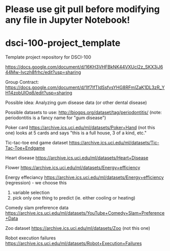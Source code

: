 # Please use git pull before modifying any file in Jupyter Notebook!
# dsci-100-project_template
Template project repository for DSCI-100

https://docs.google.com/document/d/16KH3VHFBkNK44VXUcl2z_SKX3jJ644Mw-Ivczh8frhc/edit?usp=sharing

Group Contract: https://docs.google.com/document/d/1If7IfTIdSsfvsYHG8RFmIZaK1DL3zR_YH14zobUIOq8/edit?usp=sharing

Possible idea: Analyzing gum disease data (or other dental disease)

Possible datasets to use: http://biogps.org/dataset/tag/periodontitis/
(note: periodontitis is a fancy name for "gum disease")


Poker card      https://archive.ics.uci.edu/ml/datasets/Poker+Hand (not this one)
looks at 5 cards and says "this is a full house, 3 of a kind, etc."


Tic-tac-toe end game dataset    https://archive.ics.uci.edu/ml/datasets/Tic-Tac-Toe+Endgame


Heart disease      https://archive.ics.uci.edu/ml/datasets/Heart+Disease


Flower     https://archive.ics.uci.edu/ml/datasets/Energy+efficiency


Energy effeciancy    https://archive.ics.uci.edu/ml/datasets/Energy+efficiency (regression) - we choose this
1. variable selection
2. pick only one thing to predict (ie. either cooling or heating)


Comedy slam preference data     https://archive.ics.uci.edu/ml/datasets/YouTube+Comedy+Slam+Preference+Data


Zoo dataset      https://archive.ics.uci.edu/ml/datasets/Zoo (not this one)


Robot execution failures     https://archive.ics.uci.edu/ml/datasets/Robot+Execution+Failures
